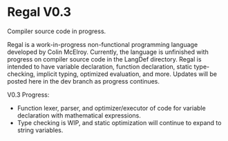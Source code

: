 # Regal V0.3

Compiler source code in progress.

Regal is a work-in-progress non-functional programming language developed by Colin McElroy. Currently, the language is unfinished with progress on compiler source code in the LangDef directory. Regal is intended to have variable declaration, function declaration, static type-checking, implicit typing, optimized evaluation, and more. Updates will be posted here in the dev branch as progress continues.

V0.3 Progress:
 - Function lexer, parser, and optimizer/executor of code for variable declaration with mathematical expressions.
 - Type checking is WIP, and static optimization will continue to expand to string variables.